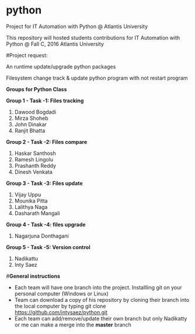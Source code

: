 # python
Project for IT Automation with Python @ Atlantis University

This repository will hosted students contributions for IT Automation with Python @ Fall C, 2016 Atlantis University


#Project request:

An runtime update/upgrade python packages

Filesystem change track & update python program with not restart program 

**Groups for Python Class**

**Group 1 - Task -1: Files tracking**
1. 	Dawood Bogdadi
2. 	Mirza Shoheb
3. 	John Dinakar
4. 	Ranjit Bhatta

**Group 2 - Task -2: Files compare**
1. 	Haskar Santhosh
2. 	Ramesh Lingolu
3. 	Prashanth Reddy
4. 	Dinesh Venkata

**Group 3 - Task -3: Files update**
1. 	Vijay Uppu
2. 	Mounika Pitta
3. 	Lalithya Naga
4. 	Dasharath Mangali

**Group 4 - Task -4: files upgrade**
1. 	Nagarjuna Donthagani
	

**Group 5 - Task -5: Version control**
1. Nadikattu 
2. Inty Saez

#**General instructions**	
- Each team will have one branch into the project. Installling git on your personal computer (Windows or Linux)
- Team can download a copy of his repository by cloning their branch into the local computer by typing 
	git clone https://github.com/intysaez/python.git
- Each team can add/remove/update their own branch but only Nadikatty or me can make a merge into the **master** branch

